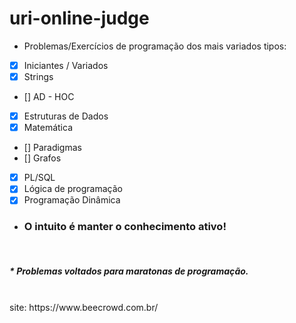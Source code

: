 # uri-online-judge

+ Problemas/Exercícios de programação dos mais variados tipos:

- [x] Iniciantes / Variados
- [x] Strings
- [] AD - HOC
- [x] Estruturas de Dados
- [x] Matemática
- [] Paradigmas
- [] Grafos 
- [x] PL/SQL
- [x] Lógica de programação
- [x] Programação Dinâmica

+ ### O intuito é manter o conhecimento ativo!

<br/>
<h5>* Problemas voltados para maratonas de programação.</h5>
<br/>
site: https://www.beecrowd.com.br/
